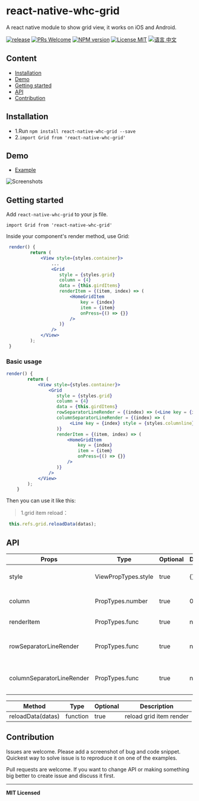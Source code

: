 # react-native-whc-grid
A react native module to show grid view, it works on iOS and Android.

[ ![release](https://img.shields.io/github/release/netyouli/react-native-whc-grid.svg?maxAge=2592000?style=flat-square)](https://github.com/netyouli/react-native-whc-grid/releases)
[ ![PRs Welcome](https://img.shields.io/badge/PRs-Welcome-brightgreen.svg)](https://github.com/netyouli/react-native-whc-grid/pulls)
[ ![NPM version](http://img.shields.io/npm/v/react-native-whc-grid.svg?style=flat)](https://www.npmjs.com/package/react-native-whc-grid)
[![License MIT](http://img.shields.io/badge/license-MIT-orange.svg?style=flat)](https://raw.githubusercontent.com/crazycodeboy/react-native-whc-grid/master/LICENSE)
[ ![语言 中文](https://img.shields.io/badge/语言-中文-yellow.svg)](https://github.com/netyouli/react-native-whc-grid/blob/master/README.zh.md)



## Content

- [Installation](#installation)
- [Demo](#demo)
- [Getting started](#getting-started)
- [API](#api)
- [Contribution](#contribution)

## Installation

* 1.Run `npm install react-native-whc-grid --save`
* 2.`import Grid from 'react-native-whc-grid'`

## Demo  
* [Example](https://github.com/netyouli/react-native-whc-grid/tree/master/example)

![Screenshots](https://raw.githubusercontent.com/netyouli/react-native-whc-grid/master/example/screenshots/react-native-whc-grid.png)

## Getting started  

Add `react-native-whc-grid` to your js file.

`import Grid from 'react-native-whc-grid'`

Inside your component's render method, use Grid:

```jsx
 render() {
         return (
             <View style={styles.container}>
                 ...
                 <Grid
                    style = {styles.grid}
                    column = {4}
                    data = {this.girdItems}
                    renderItem = {(item, index) => (
                        <HomeGridItem
                            key = {index}
                            item = {item}
                            onPress={() => {}}
                        />
                    )}
                 />
             </View>
         );
 }

```

### Basic usage

```jsx
render() {
        return (
            <View style={styles.container}>
                <Grid
                   style = {styles.grid}
                   column = {4}
                   data = {this.girdItems}
                   rowSeparatorLineRender = {(index) => (<Line key = {index} />)}
                   columnSeparatorLineRender = {(index) => (
                        <Line key = {index} style = {styles.columnline}/>
                   )}
                   renderItem = {(item, index) => (
                       <HomeGridItem
                           key = {index}
                           item = {item}
                           onPress={() => {}}
                       />
                   )}
                />
            </View>
        );
    }
```

Then you can use it like this:
>1.grid item reload：

```jsx
 this.refs.grid.reloadData(datas);
```

## API

Props              | Type     | Optional | Default     | Description
----------------- | -------- | -------- | ----------- | -----------
style |  ViewPropTypes.style |true | {}  | Custom default grid style
column  | PropTypes.number  | true | 0  |   Set grid column count
renderItem  | PropTypes.func  | true | null  |   Render gird item
rowSeparatorLineRender  | PropTypes.func  | true | null  |   Render grid row separator line
columnSeparatorLineRender  | PropTypes.func  | true | null  |   Render grid column separator line



Method   |  Type     | Optional | Description
----------------- | -------- | -------- | -----------
reloadData(datas)   | function | true | reload grid item render


## Contribution

Issues are welcome. Please add a screenshot of bug and code snippet. Quickest way to solve issue is to reproduce it on one of the examples.

Pull requests are welcome. If you want to change API or making something big better to create issue and discuss it first.

---

**MIT Licensed**
